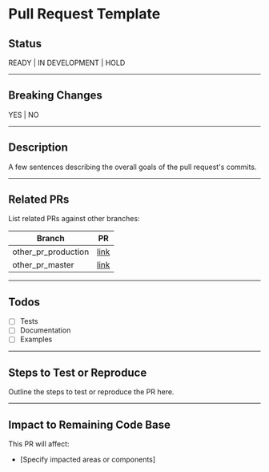 # Pull Request Template

## Status
READY | IN DEVELOPMENT | HOLD

---

## Breaking Changes
YES | NO

---

## Description
A few sentences describing the overall goals of the pull request's commits.

---

## Related PRs
List related PRs against other branches:

| Branch                 | PR    |
|-------------------------|-------|
| other_pr_production     | [link](#) |
| other_pr_master         | [link](#) |

---

## Todos
- [ ] Tests
- [ ] Documentation
- [ ] Examples

---

## Steps to Test or Reproduce
Outline the steps to test or reproduce the PR here.

---

## Impact to Remaining Code Base
This PR will affect:
- [Specify impacted areas or components]
